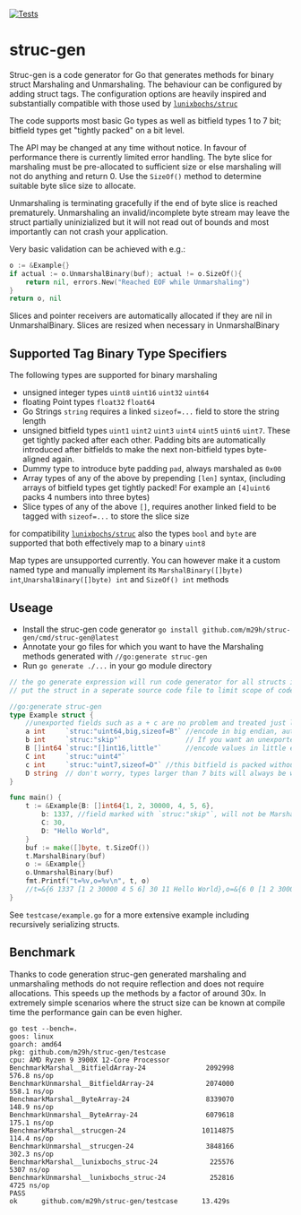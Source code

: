 [![Tests](https://github.com/m29h/struc-gen/actions/workflows/push.yml/badge.svg)](https://github.com/m29h/struc-gen/actions/workflows/push.yml)

# struc-gen
Struc-gen is a code generator for Go that generates methods for binary struct Marshaling and Unmarshaling. The behaviour can be configured by adding struct tags. The configuration options are heavily inspired and substantially compatible with those used by [`lunixbochs/struc`](https://github.com/lunixbochs/struc)

The code supports most basic Go types as well as bitfield types 1 to 7 bit; bitfield types get "tightly packed" on a bit level.

The API may be changed at any time without notice. In favour of performance there is currently limited error handling. The byte slice for marshaling must be pre-allocated to sufficient size or else marshaling will not do anything and return 0. Use the `SizeOf()` method to determine suitable byte slice size to allocate.

Unmarshaling is terminating gracefully if the end of byte slice is reached prematurely. Unmarshaling an invalid/incomplete byte stream may leave the struct partially uninizialized but it will not read out of bounds and most importantly can not crash your application.

Very basic validation can be achieved with e.g.:
```go
o := &Example{}  
if actual := o.UnmarshalBinary(buf); actual != o.SizeOf(){
	return nil, errors.New("Reached EOF while Unmarshaling")
}
return o, nil
```
Slices and pointer receivers are automatically allocated if they are nil in UnmarshalBinary. Slices are resized when necessary in UnmarshalBinary
## Supported Tag Binary Type Specifiers

The following types are supported for binary marshaling
 - unsigned integer types `uint8` `uint16` `uint32` `uint64` 
 - floating Point types `float32` `float64` 
 - Go Strings `string` requires a linked `sizeof=...` field to store the string length
 - unsigned bitfield types `uint1` `uint2` `uint3` `uint4` `uint5` `uint6` `uint7`. These get tightly packed after each other. Padding bits are automatically introduced after bitfields to make the next non-bitfield types byte-aligned again.
 - Dummy type to introduce byte padding `pad`, always marshaled as `0x00`
 - Array types of any of the above by prepending `[len]` syntax, (including arrays of bitfield types get tightly packed! For example an `[4]uint6` packs 4 numbers into three bytes)
 - Slice types of any of the above `[]`, requires another linked field to be tagged with `sizeof=...` to store the slice size

for compatibility [`lunixbochs/struc`](https://github.com/lunixbochs/struc) also the types `bool` and `byte` are supported that both effectively map to a binary `uint8`

Map types are unsupported currently. You can however make it a custom named type and manually implement its `MarshalBinary([]byte) int`,`UnarshalBinary([]byte) int` and `SizeOf() int` methods

## Useage
- Install the struc-gen code generator `go install github.com/m29h/struc-gen/cmd/struc-gen@latest`
- Annotate your go files for which you want to have the Marshaling methods generated with `//go:generate struc-gen`
- Run `go generate ./...` in your go module directory

```go
// the go generate expression will run code generator for all structs in this file.
// put the struct in a seperate source code file to limit scope of code generation and avoid syntax errors while parsing file for code generation

//go:generate struc-gen
type Example struct {
	//unexported fields such as a + c are no problem and treated just like exported fields
	a int     `struc:"uint64,big,sizeof=B"` //encode in big endian, automatically set to length of slice B
	b int     `struc:"skip"`                // If you want an unexported field to not be marshaled just tag it with "skip"
	B []int64 `struc:"[]int16,little"`      //encode values in little endian
	C int     `struc:"uint4"`
	c int     `struc:"uint7,sizeof=D"` //this bitfield is packed without gap after C and wraps across byte boundary
	D string  // don't worry, types larger than 7 bits will always be written byte-aligned
}
```

```go
func main() {
	t := &Example{B: []int64{1, 2, 30000, 4, 5, 6},
		b: 1337, //field marked with `struc:"skip"`, will not be Marshaled
		C: 30,
		D: "Hello World",
	}
	buf := make([]byte, t.SizeOf())
	t.MarshalBinary(buf)
	o := &Example{}
	o.UnmarshalBinary(buf)
	fmt.Printf("t=%v,o=%v\n", t, o)
	//t=&{6 1337 [1 2 30000 4 5 6] 30 11 Hello World},o=&{6 0 [1 2 30000 4 5 6] 14 11 Hello World}
}
```

See `testcase/example.go` for a more extensive example including recursively serializing structs.

## Benchmark
Thanks to code generation struc-gen generated marshaling and unmarshaling methods do not require reflection and does not require allocations. This speeds up the methods by a factor of around 30x. In extremely simple scenarios where the struct size can be known at compile time the performance gain can be even higher.

```
go test --bench=.
goos: linux
goarch: amd64
pkg: github.com/m29h/struc-gen/testcase
cpu: AMD Ryzen 9 3900X 12-Core Processor            
BenchmarkMarshal__BitfieldArray-24               2092998               576.8 ns/op
BenchmarkUnmarshal__BitfieldArray-24             2074000               558.1 ns/op
BenchmarkMarshal__ByteArray-24                   8339070               148.9 ns/op
BenchmarkUnmarshal__ByteArray-24                 6079618               175.1 ns/op
BenchmarkMarshal__strucgen-24                   10114875               114.4 ns/op
BenchmarkUnmarshal__strucgen-24                  3848166               302.3 ns/op
BenchmarkMarshal__lunixbochs_struc-24             225576              5307 ns/op
BenchmarkUnmarshal__lunixbochs_struc-24           252816              4725 ns/op
PASS
ok      github.com/m29h/struc-gen/testcase      13.429s
```